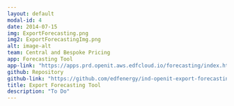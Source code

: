 ```yaml
---
layout: default
modal-id: 4
date: 2014-07-15
img: ExportForecasting.png
img2: ExportForecastingImg.png
alt: image-alt
team: Central and Bespoke Pricing
app: Forecasting Tool
app-link: "https://apps.prd.openit.aws.edfcloud.io/forecasting/index.html?tool=export-forecasting"
github: Repository
github-link: "https://github.com/edfenergy/ind-openit-export-forecasting-service"
title: Export Forecasting Tool
description: "To Do"
---
```

